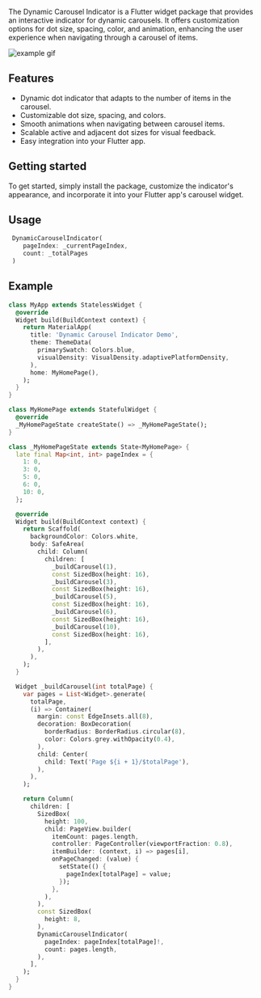 <!-- 
This README describes the package. If you publish this package to pub.dev,
this README's contents appear on the landing page for your package.

For information about how to write a good package README, see the guide for
[writing package pages](https://dart.dev/guides/libraries/writing-package-pages). 

For general information about developing packages, see the Dart guide for
[creating packages](https://dart.dev/guides/libraries/create-library-packages)
and the Flutter guide for
[developing packages and plugins](https://flutter.dev/developing-packages). 
-->

The Dynamic Carousel Indicator is a Flutter widget package that provides an interactive indicator for dynamic carousels. It offers customization options for dot size, spacing, color, and animation, enhancing the user experience when navigating through a carousel of items.


![example gif](carousel_dots.gif)

## Features

- Dynamic dot indicator that adapts to the number of items in the carousel.
- Customizable dot size, spacing, and colors.
- Smooth animations when navigating between carousel items.
- Scalable active and adjacent dot sizes for visual feedback.
- Easy integration into your Flutter app.

## Getting started

To get started, simply install the package, customize the indicator's appearance, and incorporate it into your Flutter app's carousel widget.

## Usage

```dart
 DynamicCarouselIndicator(
    pageIndex: _currentPageIndex,
    count: _totalPages
 )
```

## Example

```dart
class MyApp extends StatelessWidget {
  @override
  Widget build(BuildContext context) {
    return MaterialApp(
      title: 'Dynamic Carousel Indicator Demo',
      theme: ThemeData(
        primarySwatch: Colors.blue,
        visualDensity: VisualDensity.adaptivePlatformDensity,
      ),
      home: MyHomePage(),
    );
  }
}

class MyHomePage extends StatefulWidget {
  @override
  _MyHomePageState createState() => _MyHomePageState();
}

class _MyHomePageState extends State<MyHomePage> {
  late final Map<int, int> pageIndex = {
    1: 0,
    3: 0,
    5: 0,
    6: 0,
    10: 0,
  };

  @override
  Widget build(BuildContext context) {
    return Scaffold(
      backgroundColor: Colors.white,
      body: SafeArea(
        child: Column(
          children: [
            _buildCarousel(1),
            const SizedBox(height: 16),
            _buildCarousel(3),
            const SizedBox(height: 16),
            _buildCarousel(5),
            const SizedBox(height: 16),
            _buildCarousel(6),
            const SizedBox(height: 16),
            _buildCarousel(10),
            const SizedBox(height: 16),
          ],
        ),
      ),
    );
  }

  Widget _buildCarousel(int totalPage) {
    var pages = List<Widget>.generate(
      totalPage,
      (i) => Container(
        margin: const EdgeInsets.all(8),
        decoration: BoxDecoration(
          borderRadius: BorderRadius.circular(8), 
          color: Colors.grey.withOpacity(0.4),
        ),
        child: Center(
          child: Text('Page ${i + 1}/$totalPage'),
        ),
      ),
    );

    return Column(
      children: [
        SizedBox(
          height: 100,
          child: PageView.builder(
            itemCount: pages.length,
            controller: PageController(viewportFraction: 0.8),
            itemBuilder: (context, i) => pages[i],
            onPageChanged: (value) {
              setState(() {
                pageIndex[totalPage] = value;
              });
            },
          ),
        ),
        const SizedBox(
          height: 8,
        ),
        DynamicCarouselIndicator(
          pageIndex: pageIndex[totalPage]!,
          count: pages.length,
        ),
      ],
    );
  }
}

```
